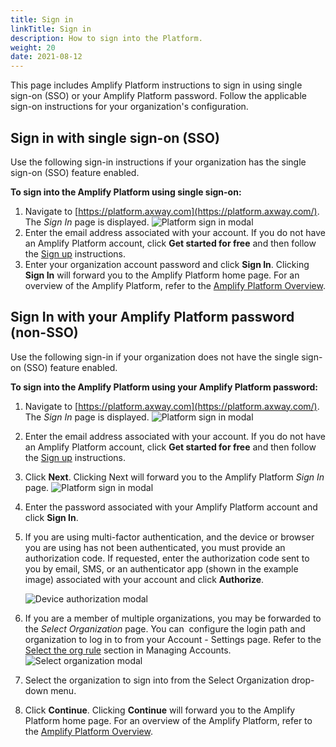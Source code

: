 ```yaml
---
title: Sign in
linkTitle: Sign in
description: How to sign into the Platform.
weight: 20
date: 2021-08-12
---
```


This page includes Amplify Platform instructions to sign in using single sign-on (SSO) or your Amplify Platform password. Follow the applicable sign-on instructions for your organization's configuration.

## Sign in with single sign-on (SSO)

Use the following sign-in instructions if your organization has the single sign-on (SSO) feature enabled.

**To sign into the Amplify Platform using single sign-on:**

1. Navigate to [https://platform.axway.com](https://platform.axway.com/). The _Sign In_ page is displayed.
    ![Platform sign in modal](/Images/sign_in_(sso).png)
2. Enter the email address associated with your account. If you do not have an Amplify Platform account, click **Get started for free** and then follow the [Sign up](/docs/getting_started_with_amplify_platform_management/sign_up/) instructions.
3. Enter your organization account password and click **Sign In**. Clicking **Sign In** will forward you to the Amplify Platform home page. For an overview of the Amplify Platform, refer to the [Amplify Platform Overview](/docs/getting_started_with_amplify_platform_management/overview/).

## Sign In with your Amplify Platform password (non-SSO)

Use the following sign-in if your organization does not have the single sign-on (SSO) feature enabled.

**To sign into the Amplify Platform using your Amplify Platform password:**

1. Navigate to [https://platform.axway.com](https://platform.axway.com/). The _Sign In_ page is displayed.
    ![Platform sign in modal](/Images/sign_in_(sso).png)
2. Enter the email address associated with your account. If you do not have an Amplify Platform account, click **Get started for free** and then follow the [Sign up](/docs/getting_started_with_amplify_platform_management/sign_up/) instructions.
3. Click **Next**. Clicking Next will forward you to the Amplify Platform _Sign In_ page.
    ![Platform sign in modal](/Images/sign_in_(non_sso).png)
4. Enter the password associated with your Amplify Platform account and click **Sign In**.
5. If you are using multi-factor authentication, and the device or browser you are using has not been authenticated, you must provide an authorization code. If requested, enter the authorization code sent to you by email, SMS, or an authenticator app (shown in the example image) associated with your account and click **Authorize**.

    ![Device authorization modal](/Images/device_authorization.png)

6. If you are a member of multiple organizations, you may be forwarded to the _Select Organization_ page. You can  configure the login path and organization to log in to from your Account - Settings page. Refer to the [Select the org rule](/docs/management_guide/managing_accounts/#select-the-org-login-rule) section in Managing Accounts.
    ![Select organization modal](/Images/multiple_orgs.png)
7. Select the organization to sign into from the Select Organization drop-down menu.
8. Click **Continue**. Clicking **Continue** will forward you to the Amplify Platform home page. For an overview of the Amplify Platform, refer to the [Amplify Platform Overview](/docs/getting_started_with_amplify_platform_management/overview/).
